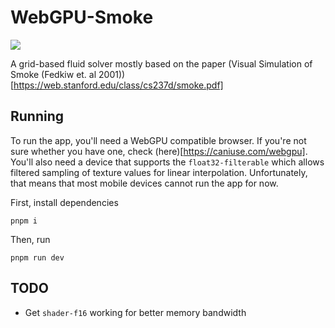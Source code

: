 # WebGPU-Smoke

![](public/images/smoke.gif)

A grid-based fluid solver mostly based on the paper (Visual Simulation of Smoke (Fedkiw et. al 2001))[https://web.stanford.edu/class/cs237d/smoke.pdf]

## Running

To run the app, you'll need a WebGPU compatible browser. If you're not sure whether you have one, check (here)[https://caniuse.com/webgpu]. You'll also need a device that supports the `float32-filterable` which allows filtered sampling of texture values for linear interpolation. Unfortunately, that means that most mobile devices cannot run the app for now.

First, install dependencies

```
pnpm i
```

Then, run

```
pnpm run dev
```

## TODO

- Get `shader-f16` working for better memory bandwidth

